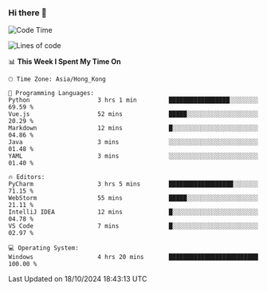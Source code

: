 ### Hi there 👋

<!--
**RoiexLee/RoiexLee** is a ✨ _special_ ✨ repository because its `README.md` (this file) appears on your GitHub profile.

Here are some ideas to get you started:

- 🔭 I’m currently working on ...
- 🌱 I’m currently learning ...
- 👯 I’m looking to collaborate on ...
- 🤔 I’m looking for help with ...
- 💬 Ask me about ...
- 📫 How to reach me: ...
- 😄 Pronouns: ...
- ⚡ Fun fact: ...
-->

<!--START_SECTION:waka-->
![Code Time](http://img.shields.io/badge/Code%20Time-719%20hrs%2020%20mins-blue)

![Lines of code](https://img.shields.io/badge/From%20Hello%20World%20I%27ve%20Written-38.4%20thousand%20lines%20of%20code-blue)

📊 **This Week I Spent My Time On** 

```text
🕑︎ Time Zone: Asia/Hong_Kong

💬 Programming Languages: 
Python                   3 hrs 1 min         █████████████████░░░░░░░░   69.59 % 
Vue.js                   52 mins             █████░░░░░░░░░░░░░░░░░░░░   20.29 % 
Markdown                 12 mins             █░░░░░░░░░░░░░░░░░░░░░░░░   04.86 % 
Java                     3 mins              ░░░░░░░░░░░░░░░░░░░░░░░░░   01.48 % 
YAML                     3 mins              ░░░░░░░░░░░░░░░░░░░░░░░░░   01.40 % 

🔥 Editors: 
PyCharm                  3 hrs 5 mins        ██████████████████░░░░░░░   71.15 % 
WebStorm                 55 mins             █████░░░░░░░░░░░░░░░░░░░░   21.11 % 
IntelliJ IDEA            12 mins             █░░░░░░░░░░░░░░░░░░░░░░░░   04.78 % 
VS Code                  7 mins              █░░░░░░░░░░░░░░░░░░░░░░░░   02.97 % 

💻 Operating System: 
Windows                  4 hrs 20 mins       █████████████████████████   100.00 % 
```


 Last Updated on 18/10/2024 18:43:13 UTC
<!--END_SECTION:waka-->
